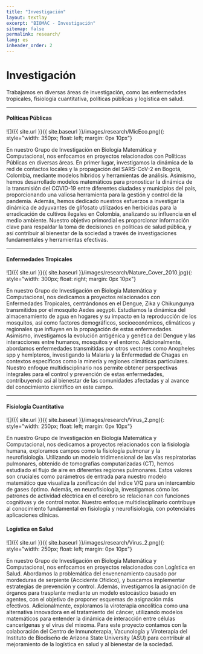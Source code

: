 ```yaml
---
title: "Investigación"
layout: textlay
excerpt: "BIOMAC - Investigación"
sitemap: false
permalink: research/
lang: es
inheader_order: 2
---
```


# Investigación

<!-- <em>"Simplicity is the greatest form of sophistication"</em>  -->
Trabajamos en diversas áreas de investigación, como las enfermedades tropicales, fisiología cuantitativa, políticas públicas y logística en salud.

---
#### **Políticas Públicas**
![]({{ site.url }}{{ site.baseurl }}/images/research/MicEco.png){: style="width: 350px; float: left; margin: 0px  10px"}

En nuestro Grupo de Investigación en Biología Matemática y Computacional, nos enfocamos en proyectos relacionados con Políticas Públicas en diversas áreas. En primer lugar, investigamos la dinámica de la red de contactos locales y la propagación del SARS-CoV-2 en Bogotá, Colombia, mediante modelos híbridos y herramientas de análisis. Asimismo, hemos desarrollado modelos matemáticos para pronosticar la dinámica de la transmisión del COVID-19 entre diferentes ciudades y municipios del país, proporcionando una valiosa herramienta para la gestión y control de la pandemia. Además, hemos dedicado nuestros esfuerzos a investigar la dinámica de adyuvantes de glifosato utilizados en herbicidas para la erradicación de cultivos ilegales en Colombia, analizando su influencia en el medio ambiente. Nuestro objetivo primordial es proporcionar información clave para respaldar la toma de decisiones en políticas de salud pública, y así contribuir al bienestar de la sociedad a través de investigaciones fundamentales y herramientas efectivas.

---

#### **Enfermedades Tropicales**
![]({{ site.url }}{{ site.baseurl }}/images/research/Nature_Cover_2010.jpg){: style="width: 300px; float: right; margin: 0px  10px"}

En nuestro Grupo de Investigación en Biología Matemática y Computacional, nos dedicamos a proyectos relacionados con Enfermedades Tropicales, centrándonos en el Dengue, Zika y Chikungunya transmitidos por el mosquito Aedes aegypti. Estudiamos la dinámica del almacenamiento de agua en hogares y su impacto en la reproducción de los mosquitos, así como factores demográficos, socioeconómicos, climáticos y regionales que influyen en la propagación de estas enfermedades. Asimismo, investigamos la evolución antigénica y genética del Dengue y las interacciones entre humanos, mosquitos y el entorno. Adicionalmente, abordamos enfermedades transmitidas por otros vectores como Anopheles spp y hemípteros, investigando la Malaria y la Enfermedad de Chagas en contextos específicos como la minería y regiones climáticas particulares. Nuestro enfoque multidisciplinario nos permite obtener perspectivas integrales para el control y prevención de estas enfermedades, contribuyendo así al bienestar de las comunidades afectadas y al avance del conocimiento científico en este campo. 

---

#### **Fisiología Cuantitativa**
![]({{ site.url }}{{ site.baseurl }}/images/research/Virus_2.png){: style="width: 250px; float: left; margin: 0px  10px"}

En nuestro Grupo de Investigación en Biología Matemática y Computacional, nos dedicamos a proyectos relacionados con la fisiología humana, exploramos campos como la fisiología pulmonar y la neurofisiología. Utilizando un modelo tridimensional de las vías respiratorias pulmonares, obtenido de tomografías computarizadas (CT), hemos estudiado el flujo de aire en diferentes regiones pulmonares. Estos valores son cruciales como parámetros de entrada para nuestro modelo matemático que visualiza la zonificación del índice V/Q para un intercambio de gases óptimo. Además, en neurofisiología, investigamos cómo los patrones de actividad eléctrica en el cerebro se relacionan con funciones cognitivas y de control motor. Nuestro enfoque multidisciplinario contribuye al conocimiento fundamental en fisiología y neurofisiología, con potenciales aplicaciones clínicas. 


#### **Logística en Salud**
![]({{ site.url }}{{ site.baseurl }}/images/research/Virus_2.png){: style="width: 250px; float: left; margin: 0px  10px"}

En nuestro Grupo de Investigación en Biología Matemática y Computacional, nos enfocamos en proyectos relacionados con Logística en Salud. Abordamos la problemática del envenenamiento causado por mordeduras de serpiente (Accidente Ofídico), y buscamos implementar estrategias de prevención y control. Además, investigamos la asignación de órganos para trasplante mediante un modelo estocástico basado en agentes, con el objetivo de proponer esquemas de asignación más efectivos. Adicionalmente, exploramos la viroterapia oncolítica como una alternativa innovadora en el tratamiento del cáncer, utilizando modelos matemáticos para entender la dinámica de interacción entre células cancerígenas y el virus del mixoma. Para este proyecto contamos con la colaboración del Centro de Inmunoterapia, Vacunología y Viroterapia del Instituto de Biodiseño de Arizona State University (ASU) para contribuir al mejoramiento de la logística en salud y al bienestar de la sociedad. 

<!-- <div style="text-align: justify">

{% for reas in site.data.research %}
{% unless reas.past %}
<br>
  <b>{{ reas.title }}</b> 
   {% if reas.with %}<br><em>Mainly with:  {{ reas.with }} </em> {% endif %}<br>
    {{ reas.description }}
{% endunless %}
 
{% endfor %}

<br> -->

<!-- ### Still in the back of my mind -->

<!-- {% for reas in site.data.research %}
{% if reas.past %}
<br>
  <b>{{ reas.title }}</b> 
   {% if reas.with %}<br><em>Mainly with:  {{ reas.with }} </em> {% endif %}<br>
    {{ reas.description }}
{% endif %}
 
{% endfor %}

<br>
</div> -->